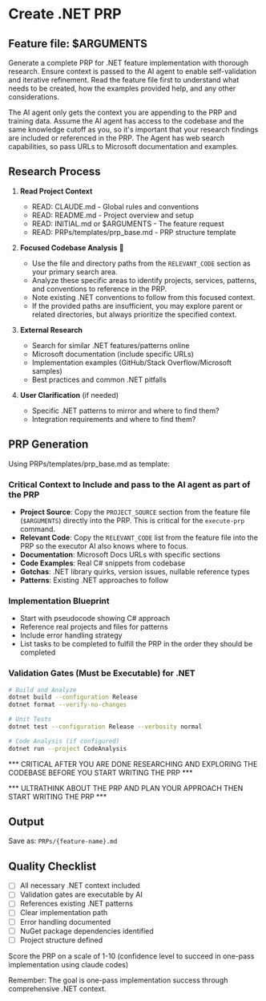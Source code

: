 # Create .NET PRP

## Feature file: $ARGUMENTS

Generate a complete PRP for .NET feature implementation with thorough research. Ensure context is passed to the AI agent to enable self-validation and iterative refinement. Read the feature file first to understand what needs to be created, how the examples provided help, and any other considerations.

The AI agent only gets the context you are appending to the PRP and training data. Assume the AI agent has access to the codebase and the same knowledge cutoff as you, so it's important that your research findings are included or referenced in the PRP. The Agent has web search capabilities, so pass URLs to Microsoft documentation and examples.

## Research Process

1. **Read Project Context**
   - READ: CLAUDE.md - Global rules and conventions
   - READ: README.md - Project overview and setup
   - READ: INITIAL.md or $ARGUMENTS - The feature request
   - READ: PRPs/templates/prp_base.md - PRP structure template

2. **Focused Codebase Analysis** 🎯
   - Use the file and directory paths from the `RELEVANT_CODE` section as your primary search area.
   - Analyze these specific areas to identify projects, services, patterns, and conventions to reference in the PRP.
   - Note existing .NET conventions to follow from this focused context.
   - If the provided paths are insufficient, you may explore parent or related directories, but always prioritize the specified context.

3. **External Research**
   - Search for similar .NET features/patterns online
   - Microsoft documentation (include specific URLs)
   - Implementation examples (GitHub/Stack Overflow/Microsoft samples)
   - Best practices and common .NET pitfalls

4. **User Clarification** (if needed)
   - Specific .NET patterns to mirror and where to find them?
   - Integration requirements and where to find them?

## PRP Generation

Using PRPs/templates/prp_base.md as template:

### Critical Context to Include and pass to the AI agent as part of the PRP
- **Project Source**: Copy the `PROJECT_SOURCE` section from the feature file (`$ARGUMENTS`) directly into the PRP. This is critical for the `execute-prp` command.
- **Relevant Code**: Copy the `RELEVANT_CODE` list from the feature file into the PRP so the executor AI also knows where to focus.
- **Documentation**: Microsoft Docs URLs with specific sections
- **Code Examples**: Real C# snippets from codebase
- **Gotchas**: .NET library quirks, version issues, nullable reference types
- **Patterns**: Existing .NET approaches to follow

### Implementation Blueprint
- Start with pseudocode showing C# approach
- Reference real projects and files for patterns
- Include error handling strategy
- List tasks to be completed to fulfill the PRP in the order they should be completed

### Validation Gates (Must be Executable) for .NET
```bash
# Build and Analyze
dotnet build --configuration Release
dotnet format --verify-no-changes

# Unit Tests
dotnet test --configuration Release --verbosity normal

# Code Analysis (if configured)
dotnet run --project CodeAnalysis
```

*** CRITICAL AFTER YOU ARE DONE RESEARCHING AND EXPLORING THE CODEBASE BEFORE YOU START WRITING THE PRP ***

*** ULTRATHINK ABOUT THE PRP AND PLAN YOUR APPROACH THEN START WRITING THE PRP ***

## Output
Save as: `PRPs/{feature-name}.md`

## Quality Checklist
- [ ] All necessary .NET context included
- [ ] Validation gates are executable by AI
- [ ] References existing .NET patterns
- [ ] Clear implementation path
- [ ] Error handling documented
- [ ] NuGet package dependencies identified
- [ ] Project structure defined

Score the PRP on a scale of 1-10 (confidence level to succeed in one-pass implementation using claude codes)

Remember: The goal is one-pass implementation success through comprehensive .NET context.